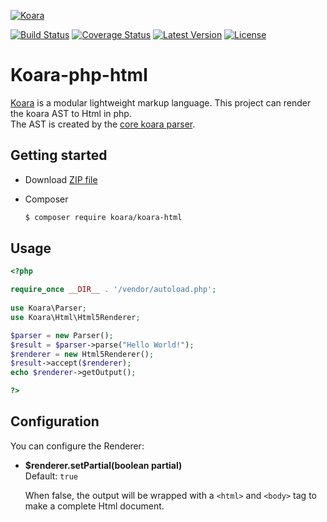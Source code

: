 [![Koara](http://www.koara.io/logo.png)](http://www.koara.io)

[![Build Status](https://img.shields.io/travis/koara/koara-php-html.svg)](https://travis-ci.org/koara/koara-php-html)
[![Coverage Status](https://img.shields.io/coveralls/koara/koara-php-html.svg)](https://coveralls.io/github/koara/koara-php-html?branch=master)
[![Latest Version](https://img.shields.io/packagist/v/koara/koara-html.svg)](https://packagist.org/packages/koara/koara-html)
[![License](https://img.shields.io/badge/License-Apache%202.0-blue.svg)](https://github.com/koara/koara-php-html/blob/master/LICENSE)

# Koara-php-html
[Koara](http://www.koara.io) is a modular lightweight markup language. This project can render the koara AST to Html in php.  
The AST is created by the [core koara parser](https://github.com/koara/koara-php).

## Getting started
- Download [ZIP file]()
- Composer

  ``` bash
  $ composer require koara/koara-html
  ```

## Usage
```php
<?php 

require_once __DIR__ . '/vendor/autoload.php';
	
use Koara\Parser;
use Koara\Html\Html5Renderer;

$parser = new Parser();
$result = $parser->parse("Hello World!"); 
$renderer = new Html5Renderer();
$result->accept($renderer);
echo $renderer->getOutput();

?>
```

## Configuration
You can configure the Renderer:

-  **$renderer.setPartial(boolean partial)**  
   Default:	`true`
   
   When false, the output will be wrapped with a `<html>` and `<body>` tag to make a complete Html document.